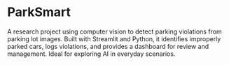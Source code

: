 # ParkSmart
A research project using computer vision to detect parking violations from parking lot images. Built with Streamlit and Python, it identifies improperly parked cars, logs violations, and provides a dashboard for review and management. Ideal for exploring AI in everyday scenarios.
